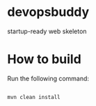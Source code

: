 # devopsbuddy
startup-ready web skeleton

# How to build
Run the following command:
```

mvn clean install
